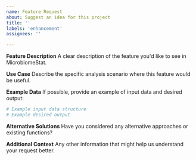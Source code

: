 ```yaml
---
name: Feature Request
about: Suggest an idea for this project
title: ''
labels: 'enhancement'
assignees: ''

---
```


**Feature Description**
A clear description of the feature you'd like to see in MicrobiomeStat.

**Use Case**
Describe the specific analysis scenario where this feature would be useful.

**Example Data**
If possible, provide an example of input data and desired output:

```r
# Example input data structure
# Example desired output
```

**Alternative Solutions**
Have you considered any alternative approaches or existing functions?

**Additional Context**
Any other information that might help us understand your request better.